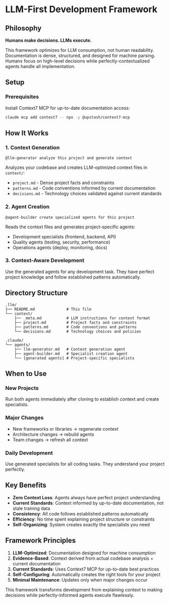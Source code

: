 # LLM-First Development Framework

## Philosophy

**Humans make decisions. LLMs execute.**

This framework optimizes for LLM consumption, not human readability. Documentation is dense, structured, and designed for machine parsing. Humans focus on high-level decisions while perfectly-contextualized agents handle all implementation.

## Setup

### Prerequisites
Install Context7 MCP for up-to-date documentation access:
```bash
claude mcp add context7 -- npx -y @upstash/context7-mcp
```

## How It Works

### 1. Context Generation
```
@llm-generator analyze this project and generate context
```
Analyzes your codebase and creates LLM-optimized context files in `context/`:
- `project.md` - Dense project facts and constraints
- `patterns.md` - Code conventions informed by current documentation
- `decisions.md` - Technology choices validated against current standards

### 2. Agent Creation
```
@agent-builder create specialized agents for this project
```
Reads the context files and generates project-specific agents:
- Development specialists (frontend, backend, API)
- Quality agents (testing, security, performance)
- Operations agents (deploy, monitoring, docs)

### 3. Context-Aware Development
Use the generated agents for any development task. They have perfect project knowledge and follow established patterns automatically.

## Directory Structure

```
.llm/
├── README.md              # This file
└── context/
    ├── _meta.md           # LLM instructions for context format
    ├── project.md         # Project facts and constraints
    ├── patterns.md        # Code conventions and patterns
    └── decisions.md       # Technology choices and policies

.claude/
└── agents/
    ├── llm-generator.md   # Context generation agent
    ├── agent-builder.md   # Specialist creation agent
    └── [generated agents] # Project-specific specialists
```

## When to Use

### New Projects
Run both agents immediately after cloning to establish context and create specialists.

### Major Changes
- New frameworks or libraries → regenerate context
- Architecture changes → rebuild agents
- Team changes → refresh all context

### Daily Development
Use generated specialists for all coding tasks. They understand your project perfectly.

## Key Benefits

- **Zero Context Loss**: Agents always have perfect project understanding
- **Current Standards**: Context informed by up-to-date documentation, not stale training data
- **Consistency**: All code follows established patterns automatically
- **Efficiency**: No time spent explaining project structure or constraints
- **Self-Organizing**: System creates exactly the specialists you need

## Framework Principles

1. **LLM-Optimized**: Documentation designed for machine consumption
2. **Evidence-Based**: Context derived from actual codebase analysis + current documentation
3. **Current Standards**: Uses Context7 MCP for up-to-date best practices
4. **Self-Configuring**: Automatically creates the right tools for your project
5. **Minimal Maintenance**: Updates only when major changes occur

This framework transforms development from explaining context to making decisions while perfectly-informed agents execute flawlessly.